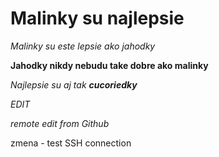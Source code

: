 <h1>Malinky su najlepsie</h1>

*Malinky su este lepsie ako jahodky*

**Jahodky nikdy nebudu take dobre ako malinky**


_Najlepsie su aj tak **cucoriedky**_ 

_EDIT_

*remote edit from Github*

zmena - test SSH connection